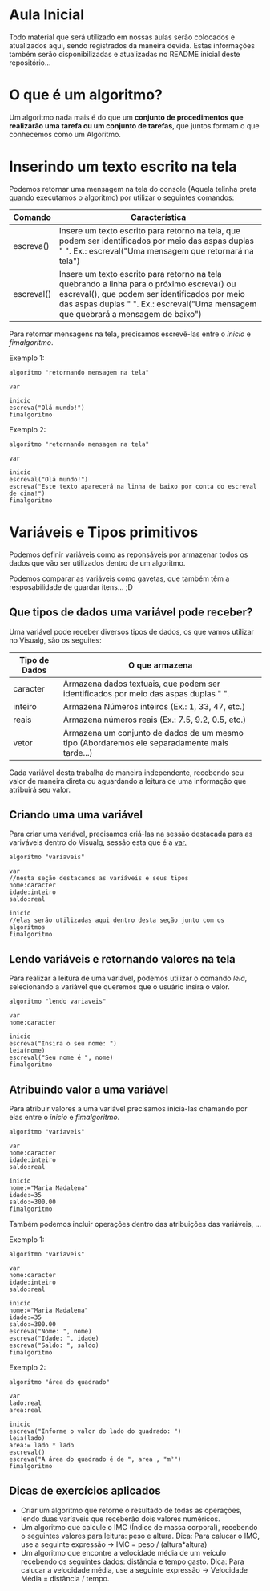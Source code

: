 # Aula Inicial

Todo material que será utilizado em nossas aulas serão colocados e atualizados aqui, sendo registrados da maneira devida. Estas informações também serão disponibilizadas e atualizadas no README inicial deste repositório...

# O que é um algoritmo?

Um algoritmo nada mais é do que um **conjunto de procedimentos que realizarão uma tarefa ou um conjunto de tarefas**, que juntos formam o que conhecemos como um Algoritmo.

# Inserindo um texto escrito na tela

Podemos retornar uma mensagem na tela do console (Aquela telinha preta quando executamos o algoritmo) por utilizar o seguintes comandos:

Comando   | Característica
--------- | ------
escreva() | Insere um texto escrito para retorno na tela, que podem ser identificados por meio das aspas duplas " ". Ex.: escreval("Uma mensagem que retornará na tela")
escreval() | Insere um texto escrito para retorno na tela quebrando a linha para o próximo escreva() ou escreval(), que podem ser identificados por meio das aspas duplas " ". Ex.: escreval("Uma mensagem que quebrará a mensagem de baixo")

Para retornar mensagens na tela, precisamos escrevê-las entre o *inicio* e *fimalgoritmo*.

Exemplo 1:
```
algoritmo "retornando mensagem na tela"

var

inicio
escreva("Olá mundo!")
fimalgoritmo
```

Exemplo 2:
```
algoritmo "retornando mensagem na tela"

var

inicio
escreval("Olá mundo!")
escreva("Este texto aparecerá na linha de baixo por conta do escreval de cima!")
fimalgoritmo
```

# Variáveis e Tipos primitivos

Podemos definir variáveis como as reponsáveis por armazenar todos os dados que vão ser utilizados dentro de um algoritmo.

Podemos comparar as variáveis como gavetas, que também têm a resposabilidade de guardar itens... ;D

## Que tipos de dados uma variável pode receber?

Uma variável pode receber diversos tipos de dados, os que vamos utilizar no Visualg, são os seguites:

Tipo de Dados   | O que armazena
--------- | ------
caracter | Armazena dados textuais, que podem ser identificados por meio das aspas duplas " ".
inteiro | Armazena Números inteiros (Ex.: 1, 33, 47, etc.)
reais | Armazena números reais (Ex.: 7.5, 9.2, 0.5, etc.)
vetor | Armazena um conjunto de dados de um mesmo tipo (Abordaremos ele separadamente mais tarde...)

Cada variável desta trabalha de maneira independente, recebendo seu valor de maneira direta ou aguardando a leitura de uma informação que atribuirá seu valor.

## Criando uma uma variável

Para criar uma variável, precisamos criá-las na sessão destacada para as variváveis dentro do Visualg, sessão esta que é a <ins>var<ins>.

```
algoritmo "variaveis"

var
//nesta seção destacamos as variáveis e seus tipos
nome:caracter
idade:inteiro
saldo:real

inicio
//elas serão utilizadas aqui dentro desta seção junto com os algoritmos
fimalgoritmo
```

## Lendo variáveis e retornando valores na tela

Para realizar a leitura de uma variável, podemos utilizar o comando *leia*, selecionando a variável que queremos que o usuário insira o valor.

```
algoritmo "lendo variaveis"

var
nome:caracter

inicio
escreva("Insira o seu nome: ")
leia(nome)
escreval("Seu nome é ", nome)
fimalgoritmo
```

## Atribuindo valor a uma variável

Para atribuir valores a uma variável precisamos iniciá-las chamando por elas entre o *inicio* e *fimalgoritmo*.

```
algoritmo "variaveis"

var
nome:caracter
idade:inteiro
saldo:real

inicio
nome:="Maria Madalena"
idade:=35
saldo:=300.00
fimalgoritmo
```

Também podemos incluir operações dentro das atribuições das variáveis, ...

Exemplo 1:
```
algoritmo "variaveis"

var
nome:caracter
idade:inteiro
saldo:real

inicio
nome:="Maria Madalena"
idade:=35
saldo:=300.00
escreva("Nome: ", nome)
escreva("Idade: ", idade)
escreva("Saldo: ", saldo)
fimalgoritmo
```
Exemplo 2:
```
algoritmo "área do quadrado"

var
lado:real
area:real

inicio
escreva("Informe o valor do lado do quadrado: ")
leia(lado)
area:= lado * lado
escreval()
escreva("A área do quadrado é de ", area , "m²")
fimalgoritmo
```

## Dicas de exercícios aplicados

 - Criar um algoritmo que retorne o resultado de todas as operações, lendo duas varíaveis que receberão dois valores numéricos.
 - Um algoritmo que calcule o IMC (Índice de massa corporal), recebendo o seguintes valores para leitura: peso e altura. Dica: Para calucar o IMC, use a seguinte expressão -> IMC = peso / (altura*altura)
- Um algoritmo que encontre a velocidade média de um veículo recebendo os seguintes dados: distância e tempo gasto. Dica: Para calucar a velocidade média, use a seguinte expressão -> Velocidade Média = distância / tempo.









